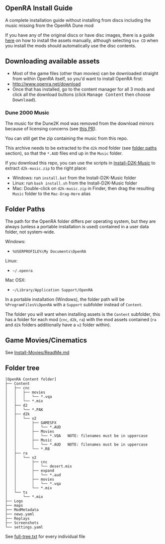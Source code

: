 ## OpenRA Install Guide
A complete installation guide without installing from discs including
the music missing from the OpenRA Dune mod

If you have any of the original discs or have disc images, there is
a guide [here](https://github.com/OpenRA/OpenRA/wiki/Game-Content) on how to install
the assets manually, although selecting `Use CD` when you install
the mods should automatically use the disc contents.

## Downloading available assets
- Most of the game files (other than movies) can be downloaded
straight from within OpenRA itself, so you'd want to install OpenRA first:
- http://www.openra.net/download
- Once that has installed, go to the content manager for all 3 mods and click all the download buttons
(click <kbd>Manage Content</kbd> then choose <kbd>Download</kbd>).

### Dune 2000 Music
The music for the Dune2K mod was removed from the download mirrors
because of licensing concerns (see [this PR](https://github.com/OpenRA/OpenRAWeb/pull/268)).

You can still get the zip containing the music from this repo.

This archive needs to be extracted to the `d2k` mod folder
(see [folder paths](#folder-paths) section), so that the `*.AUD` files end up in the `Music` folder.

If you download this repo, you can use the scripts in [Install-D2K-Music](Install-D2K-Music) to extract `d2k-music.zip` to the right place:
- Windows: run `install.bat` from the Install-D2K-Music folder
- Linux: run `bash install.sh` from the Install-D2K-Music folder
- Mac: Double-click on `d2k-music.zip` in Finder, then drag the resulting `Music` folder to the `Mac-Drag-Here` alias

## Folder Paths
The path for the OpenRA folder differs per operating system,
but they are always (unless a portable installation is used)
contained in a user data folder, not system-wide.

Windows:
- `%USERPROFILE%\My Documents\OpenRA`

Linux:
- `~/.openra`

Mac OSX:
- `~/Library/Application Support/OpenRA`

In a portable installation (Windows), the folder path will be
`%ProgramFiles%\OpenRA` with a `Support` subfolder instead of `Content`.

The folder you will want when installing assets is the `Content` subfolder,
this has a folder for each mod (`cnc`, `d2k`, `ra`) with the mod assets contained (`ra` and `d2k` folders additionally have a `v2` folder within).

## Game Movies/Cinematics
See [Install-Movies/ReadMe.md](Install-Movies#tiberium-dawn)

## Folder tree
```
[OpenRA Content folder]
├── Content
│   ├── cnc
│   │   ├── movies
│   │   │   └── *.vqa
│   │   └── *.mix
│   ├── d2
│   │   └── *.PAK
│   ├── d2k
│   │   └── v2
│   │       ├── GAMESFX
│   │       │   └── *.AUD
│   │       ├── Movies
│   │       │   └── *.VQA   NOTE: filenames must be in uppercase
│   │       ├── Music
│   │       │   └── *.AUD   NOTE: filenames must be in uppercase
│   │       └── *.R8
│   ├── ra
│   │   └── v2
│   │       ├── cnc
│   │       │   └── desert.mix
│   │       ├── expand
│   │       │   └── *.aud
│   │       ├── movies
│   │       │   └── *.vqa
│   │       └── *.mix
│   └── ts
│       └── *.mix
├── Logs
├── maps
├── ModMetadata
├── news.yaml
├── Replays
├── Screenshots
└── settings.yaml
```
See [full-tree.txt](full-tree.txt) for every individual file
